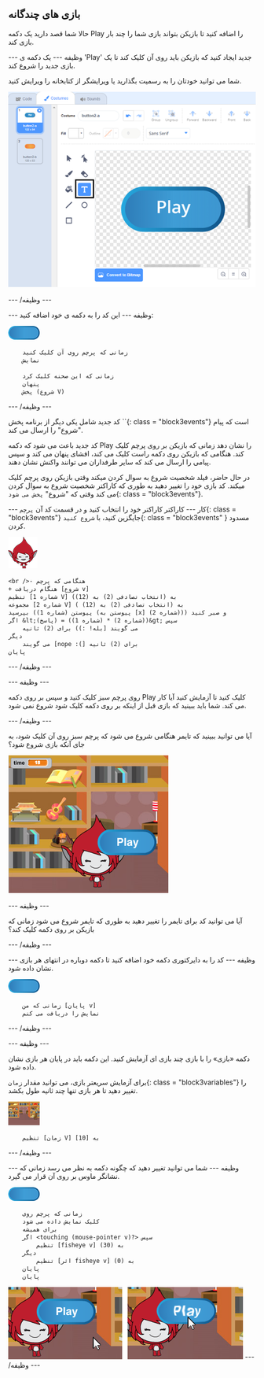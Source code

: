## بازی های چندگانه

حالا شما قصد دارید یک دکمه Play را اضافه کنید تا بازیکن بتواند بازی شما را چند بار بازی کند.

\--- وظیفه \--- یک دکمه ی 'Play' جدید ایجاد کنید که بازیکن باید روی آن کلیک کند تا یک بازی جدید را شروع کند.

شما می توانید خودتان را به رسمیت بگذارید یا ویرایشگر از کتابخانه را ویرایش کنید.

![تصویر دکمه بازی](images/brain-play.png)

\--- /وظیفه \---

\--- وظیفه \--- این کد را به دکمه ی خود اضافه کنید:

![افسر دکمه](images/button-sprite.png)

```blocks3
    زمانی که پرچم روی آن کلیک کنید
    نمایش

    زمانی که این صحنه کلیک کرد
    پنهان
    پخش (شروع V)
```

\--- /وظیفه \---

کد جدید شامل یکی دیگر از برنامه پخش ``{: class = "block3events"} است که پیام "شروع" را ارسال می کند.

کد جدید باعث می شود که دکمه Play را نشان دهد زمانی که بازیکن بر روی پرچم کلیک کند. هنگامی که بازیکن روی دکمه راست کلیک می کند، افشای پنهان می کند و سپس پیامی را ارسال می کند که سایر طرفداران می توانند واکنش نشان دهند.

در حال حاضر، فیلد شخصیت شروع به سوال کردن میکند وقتی بازیکن روی پرچم کلیک میکند. کد بازی خود را تغییر دهید به طوری که کاراکتر شخصیت شروع به سوال کردن می کند وقتی که "شروع" `پخش می شود`{: class = "block3events"}.

\--- کار \--- کاراکتر کاراکتر خود را انتخاب کنید و در قسمت کد آن `پرچم`{: class = "block3events"} جایگزین کنید، با `شروع کنید`{: class = "block3events" } مسدود کردن.

![امضا شخصیت](images/giga-sprite.png)

```blocks3
<br />- هنگامی که پرچم
+ هنگام دریافت [شروع v]
تنظیم [شماره 1 V] به (انتخاب تصادفی (2) به (12))
مجموعه [شماره 2 V] به (انتخاب تصادفی (2) به (12) )
بپرسید (پیوستن (شماره 1) (پیوستن به [x] (شماره 2))) و صبر کنید
اگر &lt;(پاسخ) = ((شماره 1) * (شماره 2))&gt; سپس
    می گویند [بله! :)) برای (2) ثانیه
دیگر
    می گویند [nope :(] برای (2) ثانیه
پایان
```

\--- /وظیفه \---

\--- وظیفه \---

روی پرچم سبز کلیک کنید و سپس بر روی دکمه Play کلیک کنید تا آزمایش کنید آیا کار می کند. شما باید ببینید که بازی قبل از اینکه بر روی دکمه کلیک شود شروع نمی شود.

\--- /وظیفه \---

آیا می توانید ببینید که تایمر هنگامی شروع می شود که پرچم سبز روی آن کلیک شود، به جای آنکه بازی شروع شود؟

![تایمر آغاز شده است](images/brain-timer-bug.png)

\--- وظیفه \---

آیا می توانید کد برای تایمر را تغییر دهید به طوری که تایمر شروع می شود زمانی که بازیکن بر روی دکمه کلیک کند؟

\--- /وظیفه \---

\--- وظیفه \--- کد را به دایرکتوری دکمه خود اضافه کنید تا دکمه دوباره در انتهای هر بازی نشان داده شود.

![افسر دکمه](images/button-sprite.png)

```blocks3
    زمانی که من [پایان v]
    نمایش را دریافت می کنم
```

\--- /وظیفه \---

\--- وظیفه \---

دکمه «بازی» را با بازی چند بازی ای آزمایش کنید. این دکمه باید در پایان هر بازی نشان داده شود.

برای آزمایش سریعتر بازی، می توانید مقدار `زمان`{: class = "block3variables"} را تغییر دهید تا هر بازی تنها چند ثانیه طول بکشد.

![مرحله](images/stage-sprite.png)

```blocks3
    تنظیم [زمان V] به [10]
```

\--- /وظیفه \---

\--- وظیفه \--- شما می توانید تغییر دهید که چگونه دکمه به نظر می رسد زمانی که نشانگر ماوس بر روی آن قرار می گیرد.

![دکمه](images/button-sprite.png)

```blocks3
    زمانی که پرچم روی
    کلیک نمایش داده می شود
    برای همیشه
    اگر <touching (mouse-pointer v)?> سپس
        تنظیم [fisheye v] به (30)
    دیگر
        تنظیم [اثر fisheye v] به (0)
    پایان
    پایان
```

![تصویری](images/brain-fisheye.png) \--- /وظیفه \---
